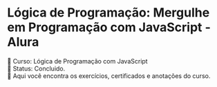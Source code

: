 # Lógica de Programação: Mergulhe em Programação com JavaScript - Alura

📘 Curso: Lógica de Programação com JavaScript  
📌 Status: Concluido.  
📄 Aqui você encontra os exercícios, certificados e anotações do curso.
